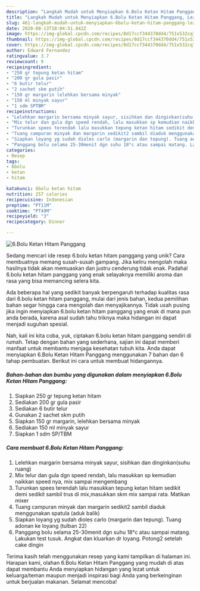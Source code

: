 ```yaml
---
description: "Langkah Mudah untuk Menyiapkan 6.Bolu Ketan Hitam Panggang, Lezat Sekali"
title: "Langkah Mudah untuk Menyiapkan 6.Bolu Ketan Hitam Panggang, Lezat Sekali"
slug: 461-langkah-mudah-untuk-menyiapkan-6bolu-ketan-hitam-panggang-lezat-sekali
date: 2020-08-13T18:04:51.842Z
image: https://img-global.cpcdn.com/recipes/8d17ccf344370dd4/751x532cq70/6bolu-ketan-hitam-panggang-foto-resep-utama.jpg
thumbnail: https://img-global.cpcdn.com/recipes/8d17ccf344370dd4/751x532cq70/6bolu-ketan-hitam-panggang-foto-resep-utama.jpg
cover: https://img-global.cpcdn.com/recipes/8d17ccf344370dd4/751x532cq70/6bolu-ketan-hitam-panggang-foto-resep-utama.jpg
author: Edward Fernandez
ratingvalue: 3.7
reviewcount: 9
recipeingredient:
- "250 gr tepung ketan hitam"
- "200 gr gula pasir"
- "6 butir telur"
- "2 sachet skm putih"
- "150 gr margarin lelehkan bersama minyak"
- "150 ml minyak sayur"
- "1 sdm SPTBM"
recipeinstructions:
- "Lelehkan margarin bersama minyak sayur, sisihkan dan dinginkan(suhu ruang)"
- "Mix telur dan gula dgn speed rendah, lalu masukkan sp kemudian naikkan speed nya, mix sampai mengembang"
- "Turunkan spees terendah lalu masukkan tepung ketan hitam sedikit demi sedikit sambil trus di mix,masukkan skm mix sampai rata. Matikan mixer"
- "Tuang campuran minyak dan margarin sedikit2 sambil diaduk menggunakan spatula (aduk balik)"
- "Siapkan loyang yg sudah dioles carlo (margarin dan tepung). Tuang adonan ke loyang (tulban 22)"
- "Panggang bolu selama 25-30menit dgn suhu 18°c atau sampai matang. Lakukan test tusuk. Angkat dan kluarkan dr loyang. Potong2 setelah cake dingin"
categories:
- Resep
tags:
- 6bolu
- ketan
- hitam

katakunci: 6bolu ketan hitam 
nutrition: 257 calories
recipecuisine: Indonesian
preptime: "PT11M"
cooktime: "PT49M"
recipeyield: "3"
recipecategory: Dinner

---
```



![6.Bolu Ketan Hitam Panggang](https://img-global.cpcdn.com/recipes/8d17ccf344370dd4/751x532cq70/6bolu-ketan-hitam-panggang-foto-resep-utama.jpg)

Sedang mencari ide resep 6.bolu ketan hitam panggang yang unik? Cara membuatnya memang susah-susah gampang. Jika keliru mengolah maka hasilnya tidak akan memuaskan dan justru cenderung tidak enak. Padahal 6.bolu ketan hitam panggang yang enak selayaknya memiliki aroma dan rasa yang bisa memancing selera kita.



Ada beberapa hal yang sedikit banyak berpengaruh terhadap kualitas rasa dari 6.bolu ketan hitam panggang, mulai dari jenis bahan, kedua pemilihan bahan segar hingga cara mengolah dan menyajikannya. Tidak usah pusing jika ingin menyiapkan 6.bolu ketan hitam panggang yang enak di mana pun anda berada, karena asal sudah tahu triknya maka hidangan ini dapat menjadi suguhan spesial.


Nah, kali ini kita coba, yuk, ciptakan 6.bolu ketan hitam panggang sendiri di rumah. Tetap dengan bahan yang sederhana, sajian ini dapat memberi manfaat untuk membantu menjaga kesehatan tubuh kita. Anda dapat menyiapkan 6.Bolu Ketan Hitam Panggang menggunakan 7 bahan dan 6 tahap pembuatan. Berikut ini cara untuk membuat hidangannya.

<!--inarticleads1-->

##### Bahan-bahan dan bumbu yang digunakan dalam menyiapkan 6.Bolu Ketan Hitam Panggang:

1. Siapkan 250 gr tepung ketan hitam
1. Sediakan 200 gr gula pasir
1. Sediakan 6 butir telur
1. Gunakan 2 sachet skm putih
1. Siapkan 150 gr margarin, lelehkan bersama minyak
1. Sediakan 150 ml minyak sayur
1. Siapkan 1 sdm SP/TBM




<!--inarticleads2-->

##### Cara membuat 6.Bolu Ketan Hitam Panggang:

1. Lelehkan margarin bersama minyak sayur, sisihkan dan dinginkan(suhu ruang)
1. Mix telur dan gula dgn speed rendah, lalu masukkan sp kemudian naikkan speed nya, mix sampai mengembang
1. Turunkan spees terendah lalu masukkan tepung ketan hitam sedikit demi sedikit sambil trus di mix,masukkan skm mix sampai rata. Matikan mixer
1. Tuang campuran minyak dan margarin sedikit2 sambil diaduk menggunakan spatula (aduk balik)
1. Siapkan loyang yg sudah dioles carlo (margarin dan tepung). Tuang adonan ke loyang (tulban 22)
1. Panggang bolu selama 25-30menit dgn suhu 18°c atau sampai matang. Lakukan test tusuk. Angkat dan kluarkan dr loyang. Potong2 setelah cake dingin




Terima kasih telah menggunakan resep yang kami tampilkan di halaman ini. Harapan kami, olahan 6.Bolu Ketan Hitam Panggang yang mudah di atas dapat membantu Anda menyiapkan hidangan yang lezat untuk keluarga/teman maupun menjadi inspirasi bagi Anda yang berkeinginan untuk berjualan makanan. Selamat mencoba!
